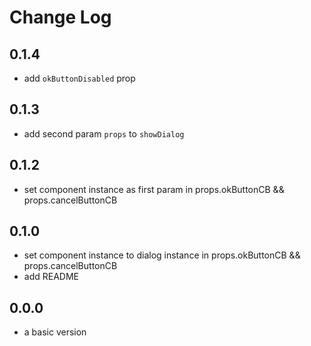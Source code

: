 # Change Log

## 0.1.4
- add `okButtonDisabled` prop

## 0.1.3
- add second param `props` to `showDialog`

## 0.1.2
- set component instance as first param in props.okButtonCB && props.cancelButtonCB

## 0.1.0
- set component instance to dialog instance in props.okButtonCB && props.cancelButtonCB
- add README

## 0.0.0
- a basic version
